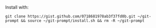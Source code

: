 Install with:

    git clone https://gist.github.com/0718681978ab3f37fd0b.git ~/git-prompt && source ~/git-prompt/install.sh && rm -R ~/git-prompt